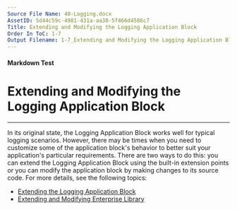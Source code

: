 ```yaml
---
Source File Name: 40-Logging.docx
AssetID: 5d44c59c-4981-431a-aa38-5f466d4586c7
Title: Extending and Modifying the Logging Application Block
Order In ToC: 1-7
Output Filename: 1-7_Extending and Modifying the Logging Application Block.markdown
---
```


#### Markdown Test ####
# Extending and Modifying the Logging Application Block #
----------

In its original state, the Logging Application Block works well for typical logging scenarios. However, there may be times when you need to customize some of the application block's behavior to better suit your application's particular requirements. There are two ways to do this: you can extend the Logging Application Block using the built-in extension points or you can modify the application block by making changes to its source code. For more details, see the following topics:  
+ <a href="test-markdown_bca61231-bddd-4531-b797-449dfc0639e8.html" xmlns:dt="uuid:C2F41010-65B3-11d1-A29F-00AA00C14882" xmlns:xlink="http://www.w3.org/1999/xlink" xmlns:MSHelp="http://msdn.microsoft.com/mshelp">Extending the Logging Application Block</a>
+ <a href="test-markdown_ebcb0d9f-ee0c-4599-9f21-1df89b878381.html" xmlns:dt="uuid:C2F41010-65B3-11d1-A29F-00AA00C14882" xmlns:xlink="http://www.w3.org/1999/xlink" xmlns:MSHelp="http://msdn.microsoft.com/mshelp">Extending and Modifying Enterprise Library</a>

